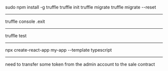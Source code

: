 sudo npm install -g truffle
truffle init
truffle migrate
truffle migrate --reset

---

truffle console
.exit

---

truffle test

---

npx create-react-app my-app --template typescript

---

need to transfer some token from the admin account to the sale contract
